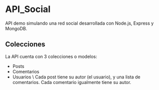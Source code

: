 # API_Social
API demo simulando una red social desarrollada con Node.js, Express y MongoDB.
## Colecciones
La API cuenta con 3 colecciones o modelos:
* Posts
* Comentarios
* Usuarios
\\
Cada post tiene su autor (el usuario), y una lista de comentarios. Cada comentario igualmente tiene su autor.
